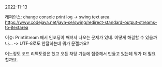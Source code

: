2022-11-13

레퍼런스:
change console print log -> swing text area.
https://www.codejava.net/java-se/swing/redirect-standard-output-streams-to-jtextarea

이슈:
PrintStream 에서 인코딩이 깨져서 나오는 문제가 있네.
어떻게 해결할 수 있을까나... -> UTF-8로도 안잡히는데 뭐가 문젤까요?

어느정도 코드 리팩토링은 했고 오픈 채팅 기능에 집중해서 만들고 있는데 뭐가 더 필요할까요.



